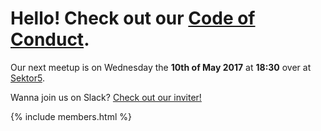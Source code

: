 # Hello! Check out our [Code of Conduct](/conduct).

Our next meetup is on Wednesday the __10th of May 2017__ at __18:30__ over at [Sektor5](http://www.sektor5.at/).

Wanna join us on Slack? [Check out our inviter!](http://rubyhabits.herokuapp.com/)


{% include members.html %}
